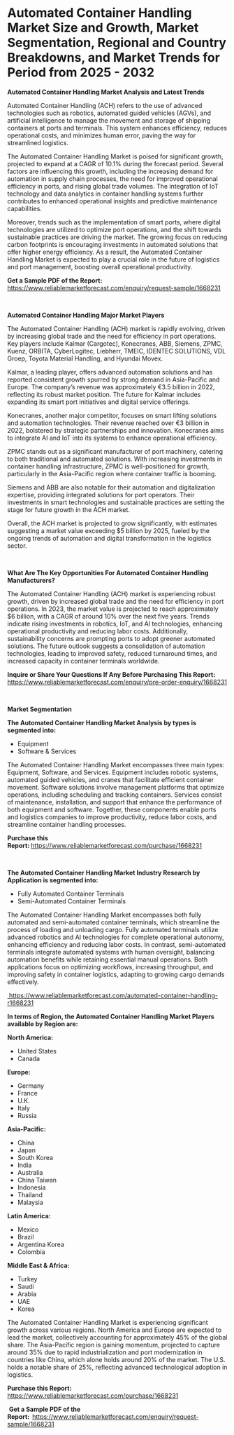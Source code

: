 <p><h1>Automated Container Handling Market Size and Growth, Market Segmentation, Regional and Country Breakdowns, and Market Trends for Period from 2025 -  2032</h1></p><p><strong>Automated Container Handling Market Analysis and Latest Trends</strong></p>
<p><p>Automated Container Handling (ACH) refers to the use of advanced technologies such as robotics, automated guided vehicles (AGVs), and artificial intelligence to manage the movement and storage of shipping containers at ports and terminals. This system enhances efficiency, reduces operational costs, and minimizes human error, paving the way for streamlined logistics.</p><p>The Automated Container Handling Market is poised for significant growth, projected to expand at a CAGR of 10.1% during the forecast period. Several factors are influencing this growth, including the increasing demand for automation in supply chain processes, the need for improved operational efficiency in ports, and rising global trade volumes. The integration of IoT technology and data analytics in container handling systems further contributes to enhanced operational insights and predictive maintenance capabilities.</p><p>Moreover, trends such as the implementation of smart ports, where digital technologies are utilized to optimize port operations, and the shift towards sustainable practices are driving the market. The growing focus on reducing carbon footprints is encouraging investments in automated solutions that offer higher energy efficiency. As a result, the Automated Container Handling Market is expected to play a crucial role in the future of logistics and port management, boosting overall operational productivity.</p></p>
<p><strong>Get a Sample PDF of the Report:&nbsp;</strong> <a href="https://www.reliablemarketforecast.com/enquiry/request-sample/1668231?utm_campaign=3535&utm_medium=2&utm_source=Github&utm_content=ia&utm_term=17042025&utm_id=automated-container-handling">https://www.reliablemarketforecast.com/enquiry/request-sample/1668231</a></p>
<p>&nbsp;</p>
<p><strong>Automated Container Handling Major Market Players</strong></p>
<p><p>The Automated Container Handling (ACH) market is rapidly evolving, driven by increasing global trade and the need for efficiency in port operations. Key players include Kalmar (Cargotec), Konecranes, ABB, Siemens, ZPMC, Kuenz, ORBITA, CyberLogitec, Liebherr, TMEIC, IDENTEC SOLUTIONS, VDL Groep, Toyota Material Handling, and Hyundai Movex.</p><p>Kalmar, a leading player, offers advanced automation solutions and has reported consistent growth spurred by strong demand in Asia-Pacific and Europe. The company’s revenue was approximately €3.5 billion in 2022, reflecting its robust market position. The future for Kalmar includes expanding its smart port initiatives and digital service offerings.</p><p>Konecranes, another major competitor, focuses on smart lifting solutions and automation technologies. Their revenue reached over €3 billion in 2022, bolstered by strategic partnerships and innovation. Konecranes aims to integrate AI and IoT into its systems to enhance operational efficiency.</p><p>ZPMC stands out as a significant manufacturer of port machinery, catering to both traditional and automated solutions. With increasing investments in container handling infrastructure, ZPMC is well-positioned for growth, particularly in the Asia-Pacific region where container traffic is booming.</p><p>Siemens and ABB are also notable for their automation and digitalization expertise, providing integrated solutions for port operators. Their investments in smart technologies and sustainable practices are setting the stage for future growth in the ACH market.</p><p>Overall, the ACH market is projected to grow significantly, with estimates suggesting a market value exceeding $5 billion by 2025, fueled by the ongoing trends of automation and digital transformation in the logistics sector.</p></p>
<p>&nbsp;</p>
<p><strong>What Are The Key Opportunities For Automated Container Handling Manufacturers?</strong></p>
<p><p>The Automated Container Handling (ACH) market is experiencing robust growth, driven by increased global trade and the need for efficiency in port operations. In 2023, the market value is projected to reach approximately $6 billion, with a CAGR of around 10% over the next five years. Trends indicate rising investments in robotics, IoT, and AI technologies, enhancing operational productivity and reducing labor costs. Additionally, sustainability concerns are prompting ports to adopt greener automated solutions. The future outlook suggests a consolidation of automation technologies, leading to improved safety, reduced turnaround times, and increased capacity in container terminals worldwide.</p></p>
<p><strong>Inquire or Share Your Questions If Any Before Purchasing This Report:</strong> <a href="https://www.reliablemarketforecast.com/enquiry/pre-order-enquiry/1668231?utm_campaign=3535&utm_medium=2&utm_source=Github&utm_content=ia&utm_term=17042025&utm_id=automated-container-handling">https://www.reliablemarketforecast.com/enquiry/pre-order-enquiry/1668231</a></p>
<p>&nbsp;</p>
<p><strong>Market Segmentation</strong></p>
<p><strong>The Automated Container Handling Market Analysis by types is segmented into:</strong></p>
<p><ul><li>Equipment</li><li>Software & Services</li></ul></p>
<p><p>The Automated Container Handling Market encompasses three main types: Equipment, Software, and Services. Equipment includes robotic systems, automated guided vehicles, and cranes that facilitate efficient container movement. Software solutions involve management platforms that optimize operations, including scheduling and tracking containers. Services consist of maintenance, installation, and support that enhance the performance of both equipment and software. Together, these components enable ports and logistics companies to improve productivity, reduce labor costs, and streamline container handling processes.</p></p>
<p><strong>Purchase this Report:&nbsp;</strong><a href="https://www.reliablemarketforecast.com/purchase/1668231?utm_campaign=3535&utm_medium=2&utm_source=Github&utm_content=ia&utm_term=17042025&utm_id=automated-container-handling">https://www.reliablemarketforecast.com/purchase/1668231</a></p>
<p>&nbsp;</p>
<p><strong>The Automated Container Handling Market Industry Research by Application is segmented into:</strong></p>
<p><ul><li>Fully Automated Container Terminals</li><li>Semi-Automated Container Terminals</li></ul></p>
<p><p>The Automated Container Handling Market encompasses both fully automated and semi-automated container terminals, which streamline the process of loading and unloading cargo. Fully automated terminals utilize advanced robotics and AI technologies for complete operational autonomy, enhancing efficiency and reducing labor costs. In contrast, semi-automated terminals integrate automated systems with human oversight, balancing automation benefits while retaining essential manual operations. Both applications focus on optimizing workflows, increasing throughput, and improving safety in container logistics, adapting to growing cargo demands effectively.</p></p>
<p><a href="https://www.reliablemarketforecast.com/automated-container-handling-r1668231?utm_campaign=3535&utm_medium=2&utm_source=Github&utm_content=ia&utm_term=17042025&utm_id=automated-container-handling">&nbsp;https://www.reliablemarketforecast.com/automated-container-handling-r1668231</a></p>
<p><strong>In terms of Region, the Automated Container Handling Market Players available by Region are:</strong></p>
<p>
    <p> <strong> North America: </strong>
        <ul>
            <li>United States</li>
            <li>Canada</li>
        </ul>
        </p> 
    <p> <strong> Europe: </strong>
        <ul>
            <li>Germany</li>
            <li>France</li>
            <li>U.K.</li>
            <li>Italy</li>
            <li>Russia</li>
        </ul>
        </p> 
    <p> <strong> Asia-Pacific: </strong>
        <ul>
            <li>China</li>
            <li>Japan</li>
            <li>South Korea</li>
            <li>India</li>
            <li>Australia</li>
            <li>China Taiwan</li>
            <li>Indonesia</li>
            <li>Thailand</li>
            <li>Malaysia</li>
        </ul>
        </p> 
    <p> <strong> Latin America: </strong>
        <ul>
            <li>Mexico</li>
            <li>Brazil</li>
            <li>Argentina Korea</li>
            <li>Colombia</li>
        </ul>
        </p> 
    <p> <strong> Middle East & Africa: </strong>
        <ul>
            <li>Turkey</li>
            <li>Saudi</li>
            <li>Arabia</li>
            <li>UAE</li>
            <li>Korea</li>
        </ul>
    </p>
    </p>
<p><p>The Automated Container Handling Market is experiencing significant growth across various regions. North America and Europe are expected to lead the market, collectively accounting for approximately 45% of the global share. The Asia-Pacific region is gaining momentum, projected to capture around 35% due to rapid industrialization and port modernization in countries like China, which alone holds around 20% of the market. The U.S. holds a notable share of 25%, reflecting advanced technological adoption in logistics.</p></p>
<p><strong>Purchase this Report: </strong><a href="https://www.reliablemarketforecast.com/purchase/1668231?utm_campaign=3535&utm_medium=2&utm_source=Github&utm_content=ia&utm_term=17042025&utm_id=automated-container-handling">https://www.reliablemarketforecast.com/purchase/1668231</a></p>
<p>&nbsp;<strong>Get a Sample PDF of the Report:&nbsp;&nbsp;</strong><a href="https://www.reliablemarketforecast.com/enquiry/request-sample/1668231?utm_campaign=3535&utm_medium=2&utm_source=Github&utm_content=ia&utm_term=17042025&utm_id=automated-container-handling">https://www.reliablemarketforecast.com/enquiry/request-sample/1668231</a></p>
<p><strong></strong></p>
<p><p></p><p></p><p></p></p>